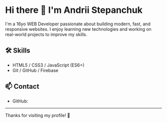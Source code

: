 # Hi there 👋 I'm Andrii Stepanchuk 

I'm a 16yo WEB Developer passionate about building modern, fast, and responsive websites. I enjoy learning new technologies and working on real-world projects to improve my skills.

## 🛠 Skills

- HTML5 / CSS3 / JavaScript (ES6+)
- Git / GitHub / Firebase

## 📫 Contact

   
- GitHub: 

---

Thanks for visiting my profile! 🚀
